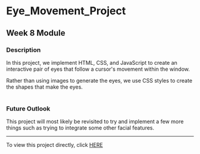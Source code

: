 # Eye_Movement_Project
## Week 8 Module

### Description
In this project, we implement HTML, CSS, and JavaScript to create an interactive pair of eyes that follow a cursor's movement within the window.

Rather than using images to generate the eyes, we use CSS styles to create the shapes that make the eyes.
<br>
<br>
### Future Outlook
This project will most likely be revisited to try and implement a few more things such as trying to integrate some other facial features.

-------------------------------------------------------------------------------------------------------------------------------------------------
To view this project directly, click <a href="https://jibang92.github.io/Profile/eyeMovementExercise/index.html">HERE</a>
